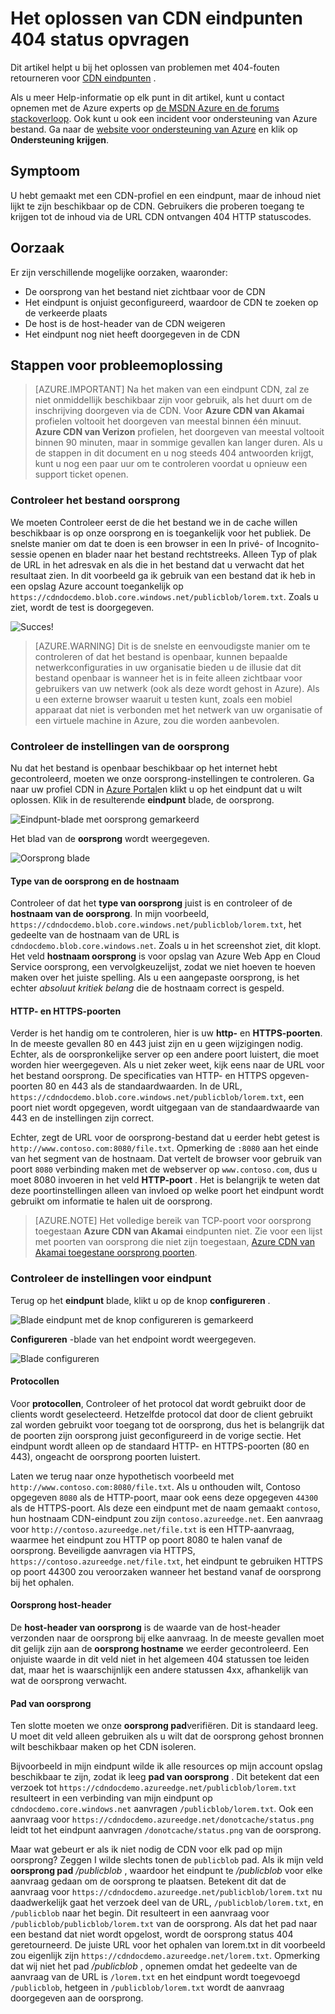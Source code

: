 <properties
    pageTitle="Het oplossen van 404 status retourneren Azure CDN-eindpunten | Microsoft Azure"
    description="Problemen oplossen met 404 responscodes met Azure CDN eindpunten."
    services="cdn"
    documentationCenter=""
    authors="camsoper"
    manager="erikre"
    editor=""/>

<tags
    ms.service="cdn"
    ms.workload="tbd"
    ms.tgt_pltfrm="na"
    ms.devlang="na"
    ms.topic="article"
    ms.date="07/28/2016"
    ms.author="casoper"/>
    
# <a name="troubleshooting-cdn-endpoints-returning-404-statuses"></a>Het oplossen van CDN eindpunten 404 status opvragen

Dit artikel helpt u bij het oplossen van problemen met 404-fouten retourneren voor [CDN eindpunten](cdn-create-new-endpoint.md) .

Als u meer Help-informatie op elk punt in dit artikel, kunt u contact opnemen met de Azure experts op [de MSDN Azure en de forums stackoverloop](https://azure.microsoft.com/support/forums/). Ook kunt u ook een incident voor ondersteuning van Azure bestand. Ga naar de [website voor ondersteuning van Azure](https://azure.microsoft.com/support/options/) en klik op **Ondersteuning krijgen**.

## <a name="symptom"></a>Symptoom

U hebt gemaakt met een CDN-profiel en een eindpunt, maar de inhoud niet lijkt te zijn beschikbaar op de CDN.  Gebruikers die proberen toegang te krijgen tot de inhoud via de URL CDN ontvangen 404 HTTP statuscodes. 

## <a name="cause"></a>Oorzaak

Er zijn verschillende mogelijke oorzaken, waaronder:

- De oorsprong van het bestand niet zichtbaar voor de CDN
- Het eindpunt is onjuist geconfigureerd, waardoor de CDN te zoeken op de verkeerde plaats
- De host is de host-header van de CDN weigeren
- Het eindpunt nog niet heeft doorgegeven in de CDN

## <a name="troubleshooting-steps"></a>Stappen voor probleemoplossing

> [AZURE.IMPORTANT] Na het maken van een eindpunt CDN, zal ze niet onmiddellijk beschikbaar zijn voor gebruik, als het duurt om de inschrijving doorgeven via de CDN.  Voor <b>Azure CDN van Akamai</b> profielen voltooit het doorgeven van meestal binnen één minuut.  <b>Azure CDN van Verizon</b> profielen, het doorgeven van meestal voltooit binnen 90 minuten, maar in sommige gevallen kan langer duren.  Als u de stappen in dit document en u nog steeds 404 antwoorden krijgt, kunt u nog een paar uur om te controleren voordat u opnieuw een support ticket openen.

### <a name="check-the-origin-file"></a>Controleer het bestand oorsprong

We moeten Controleer eerst de die het bestand we in de cache willen beschikbaar is op onze oorsprong en is toegankelijk voor het publiek.  De snelste manier om dat te doen is een browser in een In privé- of Incognito-sessie openen en blader naar het bestand rechtstreeks.  Alleen Typ of plak de URL in het adresvak en als die in het bestand dat u verwacht dat het resultaat zien.  In dit voorbeeld ga ik gebruik van een bestand dat ik heb in een opslag Azure account toegankelijk op `https://cdndocdemo.blob.core.windows.net/publicblob/lorem.txt`.  Zoals u ziet, wordt de test is doorgegeven.

![Succes!](./media/cdn-troubleshoot-endpoint/cdn-origin-file.png)

> [AZURE.WARNING] Dit is de snelste en eenvoudigste manier om te controleren of dat het bestand is openbaar, kunnen bepaalde netwerkconfiguraties in uw organisatie bieden u de illusie dat dit bestand openbaar is wanneer het is in feite alleen zichtbaar voor gebruikers van uw netwerk (ook als deze wordt gehost in Azure).  Als u een externe browser waaruit u testen kunt, zoals een mobiel apparaat dat niet is verbonden met het netwerk van uw organisatie of een virtuele machine in Azure, zou die worden aanbevolen.

### <a name="check-the-origin-settings"></a>Controleer de instellingen van de oorsprong

Nu dat het bestand is openbaar beschikbaar op het internet hebt gecontroleerd, moeten we onze oorsprong-instellingen te controleren.  Ga naar uw profiel CDN in [Azure Portal](https://portal.azure.com)en klikt u op het eindpunt dat u wilt oplossen.  Klik in de resulterende **eindpunt** blade, de oorsprong.  

![Eindpunt-blade met oorsprong gemarkeerd](./media/cdn-troubleshoot-endpoint/cdn-endpoint.png)

Het blad van de **oorsprong** wordt weergegeven. 

![Oorsprong blade](./media/cdn-troubleshoot-endpoint/cdn-origin-settings.png)

#### <a name="origin-type-and-hostname"></a>Type van de oorsprong en de hostnaam

Controleer of dat het **type van oorsprong** juist is en controleer of de **hostnaam van de oorsprong**.  In mijn voorbeeld, `https://cdndocdemo.blob.core.windows.net/publicblob/lorem.txt`, het gedeelte van de hostnaam van de URL is `cdndocdemo.blob.core.windows.net`.  Zoals u in het screenshot ziet, dit klopt.  Het veld **hostnaam oorsprong** is voor opslag van Azure Web App en Cloud Service oorsprong, een vervolgkeuzelijst, zodat we niet hoeven te hoeven maken over het juiste spelling.  Als u een aangepaste oorsprong, is het echter *absoluut kritiek belang* die de hostnaam correct is gespeld.

#### <a name="http-and-https-ports"></a>HTTP- en HTTPS-poorten

Verder is het handig om te controleren, hier is uw **http-** en **HTTPS-poorten**.  In de meeste gevallen 80 en 443 juist zijn en u geen wijzigingen nodig.  Echter, als de oorspronkelijke server op een andere poort luistert, die moet worden hier weergegeven.  Als u niet zeker weet, kijk eens naar de URL voor het bestand oorsprong.  De specificaties van HTTP- en HTTPS opgeven-poorten 80 en 443 als de standaardwaarden. In de URL, `https://cdndocdemo.blob.core.windows.net/publicblob/lorem.txt`, een poort niet wordt opgegeven, wordt uitgegaan van de standaardwaarde van 443 en de instellingen zijn correct.  

Echter, zegt de URL voor de oorsprong-bestand dat u eerder hebt getest is `http://www.contoso.com:8080/file.txt`.  Opmerking de `:8080` aan het einde van het segment van de hostnaam.  Dat vertelt de browser voor gebruik van poort `8080` verbinding maken met de webserver op `www.contoso.com`, dus u moet 8080 invoeren in het veld **HTTP-poort** .  Het is belangrijk te weten dat deze poortinstellingen alleen van invloed op welke poort het eindpunt wordt gebruikt om informatie te halen uit de oorsprong.

> [AZURE.NOTE] Het volledige bereik van TCP-poort voor oorsprong toegestaan **Azure CDN van Akamai** eindpunten niet.  Zie voor een lijst met poorten van oorsprong die niet zijn toegestaan, [Azure CDN van Akamai toegestane oorsprong poorten](https://msdn.microsoft.com/library/mt757337.aspx).  
  
### <a name="check-the-endpoint-settings"></a>Controleer de instellingen voor eindpunt

Terug op het **eindpunt** blade, klikt u op de knop **configureren** .

![Blade eindpunt met de knop configureren is gemarkeerd](./media/cdn-troubleshoot-endpoint/cdn-endpoint-configure-button.png)

**Configureren** -blade van het endpoint wordt weergegeven.

![Blade configureren](./media/cdn-troubleshoot-endpoint/cdn-configure.png)

#### <a name="protocols"></a>Protocollen

Voor **protocollen**, Controleer of het protocol dat wordt gebruikt door de clients wordt geselecteerd.  Hetzelfde protocol dat door de client gebruikt zal worden gebruikt voor toegang tot de oorsprong, dus het is belangrijk dat de poorten zijn oorsprong juist geconfigureerd in de vorige sectie.  Het eindpunt wordt alleen op de standaard HTTP- en HTTPS-poorten (80 en 443), ongeacht de oorsprong poorten luistert.

Laten we terug naar onze hypothetisch voorbeeld met `http://www.contoso.com:8080/file.txt`.  Als u onthouden wilt, Contoso opgegeven `8080` als de HTTP-poort, maar ook eens deze opgegeven `44300` als de HTTPS-poort.  Als deze een eindpunt met de naam gemaakt `contoso`, hun hostnaam CDN-eindpunt zou zijn `contoso.azureedge.net`.  Een aanvraag voor `http://contoso.azureedge.net/file.txt` is een HTTP-aanvraag, waarmee het eindpunt zou HTTP op poort 8080 te halen vanaf de oorsprong.  Beveiligde aanvragen via HTTPS, `https://contoso.azureedge.net/file.txt`, het eindpunt te gebruiken HTTPS op poort 44300 zou veroorzaken wanneer het bestand vanaf de oorsprong bij het ophalen.

#### <a name="origin-host-header"></a>Oorsprong host-header

De **host-header van oorsprong** is de waarde van de host-header verzonden naar de oorsprong bij elke aanvraag.  In de meeste gevallen moet dit gelijk zijn aan de **oorsprong hostname** we eerder gecontroleerd.  Een onjuiste waarde in dit veld niet in het algemeen 404 statussen toe leiden dat, maar het is waarschijnlijk een andere statussen 4xx, afhankelijk van wat de oorsprong verwacht.

#### <a name="origin-path"></a>Pad van oorsprong

Ten slotte moeten we onze **oorsprong pad**verifiëren.  Dit is standaard leeg.  U moet dit veld alleen gebruiken als u wilt dat de oorsprong gehost bronnen wilt beschikbaar maken op het CDN isoleren.  

Bijvoorbeeld in mijn eindpunt wilde ik alle resources op mijn account opslag beschikbaar te zijn, zodat ik leeg **pad van oorsprong** .  Dit betekent dat een verzoek tot `https://cdndocdemo.azureedge.net/publicblob/lorem.txt` resulteert in een verbinding van mijn eindpunt op `cdndocdemo.core.windows.net` aanvragen `/publicblob/lorem.txt`.  Ook een aanvraag voor `https://cdndocdemo.azureedge.net/donotcache/status.png` leidt tot het eindpunt aanvragen `/donotcache/status.png` van de oorsprong.

Maar wat gebeurt er als ik niet nodig de CDN voor elk pad op mijn oorsprong?  Zeggen I wilde slechts tonen de `publicblob` pad.  Als ik mijn veld **oorsprong pad** */publicblob* , waardoor het eindpunt te */publicblob* voor elke aanvraag gedaan om de oorsprong te plaatsen.  Betekent dit dat de aanvraag voor `https://cdndocdemo.azureedge.net/publicblob/lorem.txt` nu daadwerkelijk gaat het verzoek deel van de URL, `/publicblob/lorem.txt`, en `/publicblob` naar het begin. Dit resulteert in een aanvraag voor `/publicblob/publicblob/lorem.txt` van de oorsprong.  Als dat het pad naar een bestand dat niet wordt opgelost, wordt de oorsprong status 404 geretourneerd.  De juiste URL voor het ophalen van lorem.txt in dit voorbeeld zou eigenlijk zijn `https://cdndocdemo.azureedge.net/lorem.txt`.  Opmerking dat wij niet het pad */publicblob* , opnemen omdat het gedeelte van de aanvraag van de URL is `/lorem.txt` en het eindpunt wordt toegevoegd `/publicblob`, hetgeen in `/publicblob/lorem.txt` wordt de aanvraag doorgegeven aan de oorsprong.
